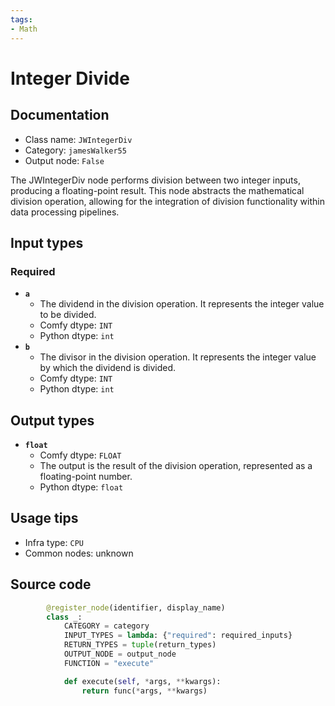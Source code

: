 ```yaml
---
tags:
- Math
---
```


# Integer Divide
## Documentation
- Class name: `JWIntegerDiv`
- Category: `jamesWalker55`
- Output node: `False`

The JWIntegerDiv node performs division between two integer inputs, producing a floating-point result. This node abstracts the mathematical division operation, allowing for the integration of division functionality within data processing pipelines.
## Input types
### Required
- **`a`**
    - The dividend in the division operation. It represents the integer value to be divided.
    - Comfy dtype: `INT`
    - Python dtype: `int`
- **`b`**
    - The divisor in the division operation. It represents the integer value by which the dividend is divided.
    - Comfy dtype: `INT`
    - Python dtype: `int`
## Output types
- **`float`**
    - Comfy dtype: `FLOAT`
    - The output is the result of the division operation, represented as a floating-point number.
    - Python dtype: `float`
## Usage tips
- Infra type: `CPU`
- Common nodes: unknown


## Source code
```python
        @register_node(identifier, display_name)
        class _:
            CATEGORY = category
            INPUT_TYPES = lambda: {"required": required_inputs}
            RETURN_TYPES = tuple(return_types)
            OUTPUT_NODE = output_node
            FUNCTION = "execute"

            def execute(self, *args, **kwargs):
                return func(*args, **kwargs)

```
